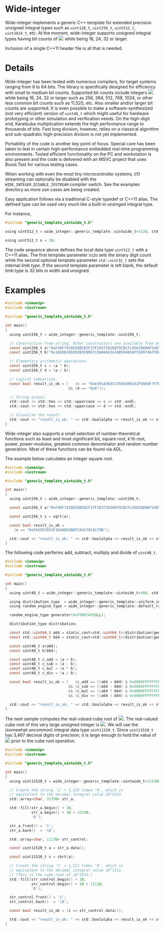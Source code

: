 # Wide-integer
Wide-integer implements a generic C++ template for extended precision unsigned integral types such as `uint128_t`, `uint256_t`, `uint512_t`, `uint1024_t`, etc. At the moment, wide-integer supports unsigned integral types having bit counts of <img src="https://render.githubusercontent.com/render/math?math=1{\ldots}63{\times}2^{N}"> while being 16, 24, 32 or larger.

Inclusion of a single C++11 header file is all that is needed.

# Details
Wide-Integer has been tested with numerous compilers, for target systems ranging from 8 to 64 bits. The library is specifically designed for efficiency with small to medium bit counts. Supported bit counts include integers <img src="https://render.githubusercontent.com/render/math?math=1{\ldots}63{\times}2^{N}"> while being 16, 24, 32 or larger such as 256, 384, 512, 768, 1024, or other less common bit counts such as 11,520, etc. Also smaller and/or larger bit counts are supported. It is even possible to make a software-synthesized (not very efficient) version of `uint48_t` which might useful for hardware prototyping or other simulation and verification needs. On the high-digit end, Karatsuba multiplication extends the high performance range to thousands of bits. Fast long division, however, relies on a classical algorithm and sub-quadratic high-precision division is not yet implemented.

Portability of the code is another key point of focus. Special care has been taken to test in certain high-performance embedded real-time programming environments. Tested efficient functionality on the PC and workstation is also present and the code is delivered with an MSVC project that uses Boost.Test for various testing cases.

When working with even the most tiny microcontroller systems, I/O streaming can optionally be disabled with the `WIDE_INTEGER_DISABLE_IOSTREAM` compiler switch. See the examples directory as more use cases are being created.

Easy application follows via a traditional C-style typedef or C++11 alias. The defined type can be used very much like a built-in unsinged integral type.

For instance,

```C
#include "generic_template_uintwide_t.h"

using uint512_t = wide_integer::generic_template::uintwide_t<512U, std::uint32_t>;

using uint512_t x = 3U;
```

The code sequence above defines the local data type `uint512_t` with a C++11 alias. The first template parameter `512U` sets the binary digit count while the second optional template parameter `std::uint32_t` sets the internal _limb_ _type_. If the second template parameter is left blank, the default limb type is 32 bits in width and unsigned.

# Examples

```C
#include <iomanip>
#include <iostream>

#include "generic_template_uintwide_t.h"

int main()
{
  using uint256_t = wide_integer::generic_template::uint256_t;

  // Construction from string. Other constructors are available from built-in types.
  const uint256_t a("0xF4DF741DE58BCB2F37F18372026EF9CBCFC456CB80AF54D53BDEED78410065DE");
  const uint256_t b("0x166D63E0202B3D90ECCEAA046341AB504658F55B974A7FD63733ECF89DD0DF75");

  // Elementary arithmetic operations.
  const uint256_t c = (a * b);
  const uint256_t d = (a / b);

  // Logical comparison.
  const bool result_is_ok = (   (c == "0xE491A360C57EB4306C61F9A04F7F7D99BE3676AAD2D71C5592D5AE70F84AF076")
                             && (d == "0xA"));

  // String output.
  std::cout << std::hex << std::uppercase << c << std::endl;
  std::cout << std::hex << std::uppercase << d << std::endl;

  // Visualize the result.
  std::cout << "result_is_ok: " << std::boolalpha << result_is_ok << std::endl;
}
```

Wide-integer also supports a small selection of number-theoretical functions such as least and most significant bit, square root, k'th root, power, power-modulus, greatest common denominator and random number generation. Most of these functions can be found via ADL.

The example below calculates an integer square root.

```C
#include <iomanip>
#include <iostream>

#include "generic_template_uintwide_t.h"

int main()
{
  using uint256_t = wide_integer::generic_template::uint256_t;

  const uint256_t a("0xF4DF741DE58BCB2F37F18372026EF9CBCFC456CB80AF54D53BDEED78410065DE");

  const uint256_t s = sqrt(a);

  const bool result_is_ok =
    (s == "0xFA5FE7853F1D4AD92BDF244179CA178B");

  std::cout << "result_is_ok: " << std::boolalpha << result_is_ok << std::endl;
}
```

The following code performs add, subtract, multiply and divide of `uint48_t`.

```C
#include <iomanip>
#include <iostream>

#include "generic_template_uintwide_t.h"

int main()
{
  using uint48_t = wide_integer::generic_template::uintwide_t<48U, std::uint8_t>;

  using distribution_type  = wide_integer::generic_template::uniform_int_distribution<48U, std::uint8_t>;
  using random_engine_type = wide_integer::generic_template::default_random_engine   <48U, std::uint8_t>;

  random_engine_type generator(0xF00DCAFEULL);

  distribution_type distribution;

  const std::uint64_t a64 = static_cast<std::uint64_t>(distribution(generator));
  const std::uint64_t b64 = static_cast<std::uint64_t>(distribution(generator));

  const uint48_t a(a64);
  const uint48_t b(b64);

  const uint48_t c_add = (a + b);
  const uint48_t c_sub = (a - b);
  const uint48_t c_mul = (a * b);
  const uint48_t c_div = (a / b);

  const bool result_is_ok = (   (c_add == ((a64 + b64) & 0x0000FFFFFFFFFFFFULL))
                             && (c_sub == ((a64 - b64) & 0x0000FFFFFFFFFFFFULL))
                             && (c_mul == ((a64 * b64) & 0x0000FFFFFFFFFFFFULL))
                             && (c_div == ((a64 / b64) & 0x0000FFFFFFFFFFFFULL)));

  std::cout << "result_is_ok: " << std::boolalpha << result_is_ok << std::endl;
}
```

The next sample computes the real-valued cube root of <img src="https://render.githubusercontent.com/render/math?math=10^{3,333}">. The real-valued cube root of this very large unsigned integer is <img src="https://render.githubusercontent.com/render/math?math=10^{1,111}">. We will use the (somewhat uncommon) integral data type `uint11520_t`. Since `uint11520_t` has 3,467 decimal digits of precision, it is large enough to hold the value of <img src="https://render.githubusercontent.com/render/math?math=10^{3,333}"> prior to the cube root operation.

```C
#include <iomanip>
#include <iostream>

#include "generic_template_uintwide_t.h"

int main()
{
  using uint11520_t = wide_integer::generic_template::uintwide_t<11520U, std::uint32_t>;

  // Create the string '1' + 3,333 times '0', which is
  // equivalent to the decimal integral value 10^3333.
  std::array<char, 3335U> str_a;

  std::fill(str_a.begin() + 1U,
            str_a.begin() + 1U + 3333U,
            '0');

  str_a.front() = '1';
  str_a.back()  = '\0';

  std::array<char, 1113U> str_control;

  const uint11520_t a = str_a.data();

  const uint11520_t s = cbrt(a);

  // Create the string '1' + 1,111 times '0', which is
  // equivalent to the decimal integral value 10^1111.
  // (This is the cube root of 10^3333.)
  std::fill(str_control.begin() + 1U,
            str_control.begin() + 1U + 1111U,
            '0');

  str_control.front() = '1';
  str_control.back()  = '\0';

  const bool result_is_ok = (s == str_control.data());

  std::cout << "result_is_ok: " << std::boolalpha << result_is_ok << std::endl;
}
```
